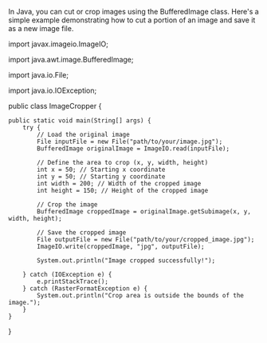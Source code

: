 In Java, you can cut or crop images using the BufferedImage class. Here's a simple example demonstrating how to cut a portion of an image and save it as a new image file.


<p>import javax.imageio.ImageIO;</p>
<p>import java.awt.image.BufferedImage;</p>
<p>import java.io.File;</p>
<p>import java.io.IOException;</p>


public class ImageCropper {

    public static void main(String[] args) {
        try {
            // Load the original image
            File inputFile = new File("path/to/your/image.jpg");
            BufferedImage originalImage = ImageIO.read(inputFile);

            // Define the area to crop (x, y, width, height)
            int x = 50; // Starting x coordinate
            int y = 50; // Starting y coordinate
            int width = 200; // Width of the cropped image
            int height = 150; // Height of the cropped image

            // Crop the image
            BufferedImage croppedImage = originalImage.getSubimage(x, y, width, height);

            // Save the cropped image
            File outputFile = new File("path/to/your/cropped_image.jpg");
            ImageIO.write(croppedImage, "jpg", outputFile);

            System.out.println("Image cropped successfully!");

        } catch (IOException e) {
            e.printStackTrace();
        } catch (RasterFormatException e) {
            System.out.println("Crop area is outside the bounds of the image.");
        }
    }
}
